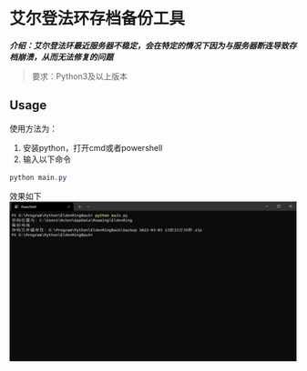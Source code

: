 # 艾尔登法环存档备份工具

***介绍：艾尔登法环最近服务器不稳定，会在特定的情况下因为与服务器断连导致存档崩溃，从而无法修复的问题***

> 要求：Python3及以上版本
## Usage

使用方法为：
1. 安装python，打开cmd或者powershell
2. 输入以下命令
```powershell
python main.py
```
效果如下
![](img/usage.png)